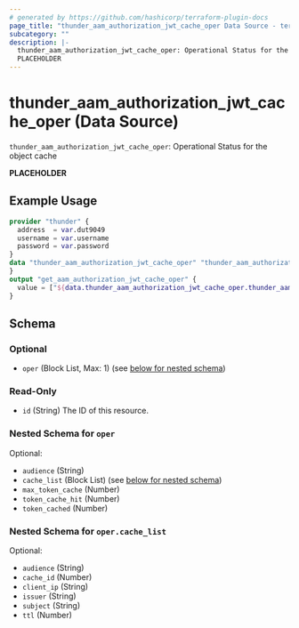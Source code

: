 ```yaml
---
# generated by https://github.com/hashicorp/terraform-plugin-docs
page_title: "thunder_aam_authorization_jwt_cache_oper Data Source - terraform-provider-thunder"
subcategory: ""
description: |-
  thunder_aam_authorization_jwt_cache_oper: Operational Status for the object cache
  PLACEHOLDER
---
```


# thunder_aam_authorization_jwt_cache_oper (Data Source)

`thunder_aam_authorization_jwt_cache_oper`: Operational Status for the object cache

__PLACEHOLDER__

## Example Usage

```terraform
provider "thunder" {
  address  = var.dut9049
  username = var.username
  password = var.password
}
data "thunder_aam_authorization_jwt_cache_oper" "thunder_aam_authorization_jwt_cache_oper" {
}
output "get_aam_authorization_jwt_cache_oper" {
  value = ["${data.thunder_aam_authorization_jwt_cache_oper.thunder_aam_authorization_jwt_cache_oper}"]
}
```

<!-- schema generated by tfplugindocs -->
## Schema

### Optional

- `oper` (Block List, Max: 1) (see [below for nested schema](#nestedblock--oper))

### Read-Only

- `id` (String) The ID of this resource.

<a id="nestedblock--oper"></a>
### Nested Schema for `oper`

Optional:

- `audience` (String)
- `cache_list` (Block List) (see [below for nested schema](#nestedblock--oper--cache_list))
- `max_token_cache` (Number)
- `token_cache_hit` (Number)
- `token_cached` (Number)

<a id="nestedblock--oper--cache_list"></a>
### Nested Schema for `oper.cache_list`

Optional:

- `audience` (String)
- `cache_id` (Number)
- `client_ip` (String)
- `issuer` (String)
- `subject` (String)
- `ttl` (Number)



